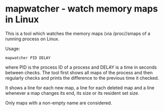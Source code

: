 # mapwatcher - watch memory maps in Linux

This is a tool which watches the memory maps (via /proc/<pid>/smaps
of a running process on Linux.

Usage:

```
mapwatcher PID DELAY
```

where PID is the process ID of a process and DELAY is a time in seconds
between checks. The tool first shows all maps of the process and then
regularly checks and prints the difference to the previous time it checked.

It shows a line for each new map, a line for each deleted map and a
line whenever a map changes its end, its size or its resident set size.

Only maps with a non-empty name are considered.
